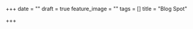 +++
date = ""
draft = true
feature_image = ""
tags = []
title = "Blog Spot"

+++
<script>
src="http://goldthorpescoutgroup.blogspot.com/feeds/posts/default?alt=rss
</script>
